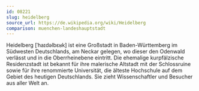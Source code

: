```yaml
---
id: 08221
slug: heidelberg
source_url: https://de.wikipedia.org/wiki/Heidelberg
comparison: muenchen-landeshauptstadt
---
```


Heidelberg [ˈhaɪdəlbɛʁk] ist eine Großstadt in Baden-Württemberg im Südwesten Deutschlands, am Neckar gelegen, wo dieser den Odenwald verlässt und in die Oberrheinebene eintritt. Die ehemalige kurpfälzische Residenzstadt ist bekannt für ihre malerische Altstadt mit der Schlossruine sowie für ihre renommierte Universität, die älteste Hochschule auf dem Gebiet des heutigen Deutschlands. Sie zieht Wissenschaftler und Besucher aus aller Welt an.
